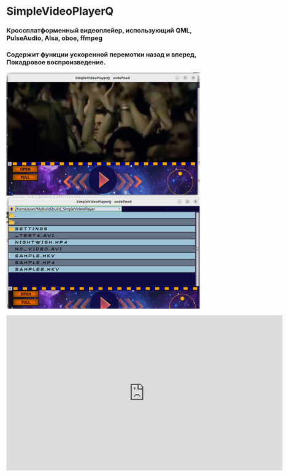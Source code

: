 # SimpleVideoPlayerQ
### Кроссплатформенный видеоплейер, использующий QML, PulseAudio, Alsa, oboe, ffmpeg
### Содержит функции ускоренной перемотки назад и вперед, Покадровое воспроизведение.
![Basic View](https://github.com/Pin80/SimpleVideoPlayerQ/blob/main/screen1.png)
![Basic View](https://github.com/Pin80/SimpleVideoPlayerQ/blob/main/screen2.png)

<iframe width="720" height="405" src="https://rutube.ru/play/embed/95dabd5302648a7de19459ace3d1a130/" frameBorder="0" allow="clipboard-write; autoplay" webkitAllowFullScreen mozallowfullscreen allowFullScreen></iframe>
